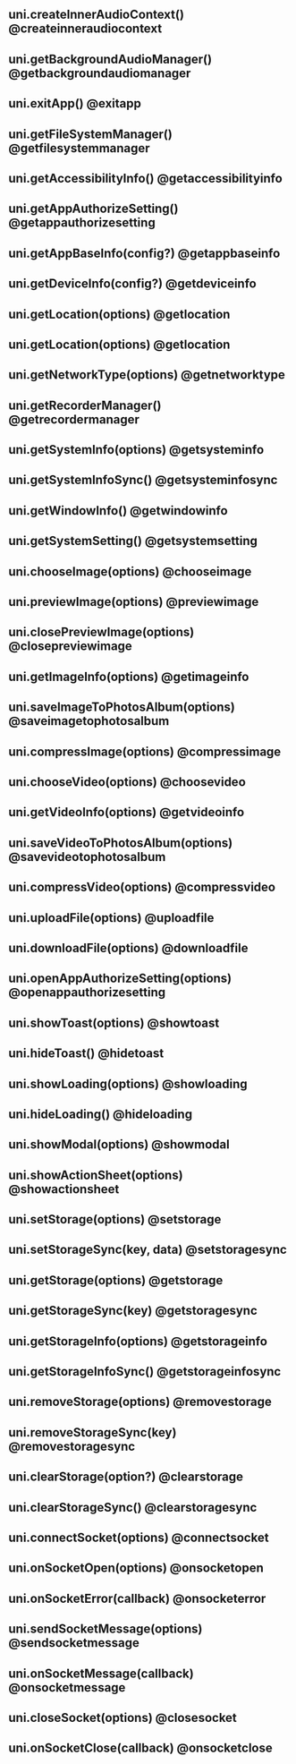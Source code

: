 ## uni.createInnerAudioContext() @createinneraudiocontext

<!-- UTSAPIJSON.createInnerAudioContext.description -->

<!-- UTSAPIJSON.createInnerAudioContext.param -->

<!-- UTSAPIJSON.createInnerAudioContext.returnValue -->

<!-- UTSAPIJSON.createInnerAudioContext.compatibility -->

<!-- UTSAPIJSON.createInnerAudioContext.tutorial -->

## uni.getBackgroundAudioManager() @getbackgroundaudiomanager

<!-- UTSAPIJSON.getBackgroundAudioManager.description -->

<!-- UTSAPIJSON.getBackgroundAudioManager.param -->

<!-- UTSAPIJSON.getBackgroundAudioManager.returnValue -->

<!-- UTSAPIJSON.getBackgroundAudioManager.compatibility -->

<!-- UTSAPIJSON.getBackgroundAudioManager.tutorial -->

## uni.exitApp() @exitapp

<!-- UTSAPIJSON.exitApp.description -->

<!-- UTSAPIJSON.exitApp.param -->

<!-- UTSAPIJSON.exitApp.returnValue -->

<!-- UTSAPIJSON.exitApp.compatibility -->

<!-- UTSAPIJSON.exitApp.tutorial -->

## uni.getFileSystemManager() @getfilesystemmanager

<!-- UTSAPIJSON.getFileSystemManager.description -->

<!-- UTSAPIJSON.getFileSystemManager.param -->

<!-- UTSAPIJSON.getFileSystemManager.returnValue -->

<!-- UTSAPIJSON.getFileSystemManager.compatibility -->

<!-- UTSAPIJSON.getFileSystemManager.tutorial -->

## uni.getAccessibilityInfo() @getaccessibilityinfo

<!-- UTSAPIJSON.getAccessibilityInfo.description -->

<!-- UTSAPIJSON.getAccessibilityInfo.param -->

<!-- UTSAPIJSON.getAccessibilityInfo.returnValue -->

<!-- UTSAPIJSON.getAccessibilityInfo.compatibility -->

<!-- UTSAPIJSON.getAccessibilityInfo.tutorial -->

## uni.getAppAuthorizeSetting() @getappauthorizesetting

<!-- UTSAPIJSON.getAppAuthorizeSetting.description -->

<!-- UTSAPIJSON.getAppAuthorizeSetting.param -->

<!-- UTSAPIJSON.getAppAuthorizeSetting.returnValue -->

<!-- UTSAPIJSON.getAppAuthorizeSetting.compatibility -->

<!-- UTSAPIJSON.getAppAuthorizeSetting.tutorial -->

## uni.getAppBaseInfo(config?) @getappbaseinfo

<!-- UTSAPIJSON.getAppBaseInfo.description -->

<!-- UTSAPIJSON.getAppBaseInfo.param -->

<!-- UTSAPIJSON.getAppBaseInfo.returnValue -->

<!-- UTSAPIJSON.getAppBaseInfo.compatibility -->

<!-- UTSAPIJSON.getAppBaseInfo.tutorial -->

## uni.getDeviceInfo(config?) @getdeviceinfo

<!-- UTSAPIJSON.getDeviceInfo.description -->

<!-- UTSAPIJSON.getDeviceInfo.param -->

<!-- UTSAPIJSON.getDeviceInfo.returnValue -->

<!-- UTSAPIJSON.getDeviceInfo.compatibility -->

<!-- UTSAPIJSON.getDeviceInfo.tutorial -->

## uni.getLocation(options) @getlocation

<!-- UTSAPIJSON.getLocation.description -->

<!-- UTSAPIJSON.getLocation.param -->

<!-- UTSAPIJSON.getLocation.returnValue -->

<!-- UTSAPIJSON.getLocation.compatibility -->

<!-- UTSAPIJSON.getLocation.tutorial -->

## uni.getLocation(options) @getlocation

<!-- UTSAPIJSON.getLocation.description -->

<!-- UTSAPIJSON.getLocation.param -->

<!-- UTSAPIJSON.getLocation.returnValue -->

<!-- UTSAPIJSON.getLocation.compatibility -->

<!-- UTSAPIJSON.getLocation.tutorial -->

## uni.getNetworkType(options) @getnetworktype

<!-- UTSAPIJSON.getNetworkType.description -->

<!-- UTSAPIJSON.getNetworkType.param -->

<!-- UTSAPIJSON.getNetworkType.returnValue -->

<!-- UTSAPIJSON.getNetworkType.compatibility -->

<!-- UTSAPIJSON.getNetworkType.tutorial -->

## uni.getRecorderManager() @getrecordermanager

<!-- UTSAPIJSON.getRecorderManager.description -->

<!-- UTSAPIJSON.getRecorderManager.param -->

<!-- UTSAPIJSON.getRecorderManager.returnValue -->

<!-- UTSAPIJSON.getRecorderManager.compatibility -->

<!-- UTSAPIJSON.getRecorderManager.tutorial -->

## uni.getSystemInfo(options) @getsysteminfo

<!-- UTSAPIJSON.getSystemInfo.description -->

<!-- UTSAPIJSON.getSystemInfo.param -->

<!-- UTSAPIJSON.getSystemInfo.returnValue -->

<!-- UTSAPIJSON.getSystemInfo.compatibility -->

<!-- UTSAPIJSON.getSystemInfo.tutorial -->

## uni.getSystemInfoSync() @getsysteminfosync

<!-- UTSAPIJSON.getSystemInfoSync.description -->

<!-- UTSAPIJSON.getSystemInfoSync.param -->

<!-- UTSAPIJSON.getSystemInfoSync.returnValue -->

<!-- UTSAPIJSON.getSystemInfoSync.compatibility -->

<!-- UTSAPIJSON.getSystemInfoSync.tutorial -->

## uni.getWindowInfo() @getwindowinfo

<!-- UTSAPIJSON.getWindowInfo.description -->

<!-- UTSAPIJSON.getWindowInfo.param -->

<!-- UTSAPIJSON.getWindowInfo.returnValue -->

<!-- UTSAPIJSON.getWindowInfo.compatibility -->

<!-- UTSAPIJSON.getWindowInfo.tutorial -->

## uni.getSystemSetting() @getsystemsetting

<!-- UTSAPIJSON.getSystemSetting.description -->

<!-- UTSAPIJSON.getSystemSetting.param -->

<!-- UTSAPIJSON.getSystemSetting.returnValue -->

<!-- UTSAPIJSON.getSystemSetting.compatibility -->

<!-- UTSAPIJSON.getSystemSetting.tutorial -->

## uni.chooseImage(options) @chooseimage

<!-- UTSAPIJSON.chooseImage.description -->

<!-- UTSAPIJSON.chooseImage.param -->

<!-- UTSAPIJSON.chooseImage.returnValue -->

<!-- UTSAPIJSON.chooseImage.compatibility -->

<!-- UTSAPIJSON.chooseImage.tutorial -->

## uni.previewImage(options) @previewimage

<!-- UTSAPIJSON.previewImage.description -->

<!-- UTSAPIJSON.previewImage.param -->

<!-- UTSAPIJSON.previewImage.returnValue -->

<!-- UTSAPIJSON.previewImage.compatibility -->

<!-- UTSAPIJSON.previewImage.tutorial -->

## uni.closePreviewImage(options) @closepreviewimage

<!-- UTSAPIJSON.closePreviewImage.description -->

<!-- UTSAPIJSON.closePreviewImage.param -->

<!-- UTSAPIJSON.closePreviewImage.returnValue -->

<!-- UTSAPIJSON.closePreviewImage.compatibility -->

<!-- UTSAPIJSON.closePreviewImage.tutorial -->

## uni.getImageInfo(options) @getimageinfo

<!-- UTSAPIJSON.getImageInfo.description -->

<!-- UTSAPIJSON.getImageInfo.param -->

<!-- UTSAPIJSON.getImageInfo.returnValue -->

<!-- UTSAPIJSON.getImageInfo.compatibility -->

<!-- UTSAPIJSON.getImageInfo.tutorial -->

## uni.saveImageToPhotosAlbum(options) @saveimagetophotosalbum

<!-- UTSAPIJSON.saveImageToPhotosAlbum.description -->

<!-- UTSAPIJSON.saveImageToPhotosAlbum.param -->

<!-- UTSAPIJSON.saveImageToPhotosAlbum.returnValue -->

<!-- UTSAPIJSON.saveImageToPhotosAlbum.compatibility -->

<!-- UTSAPIJSON.saveImageToPhotosAlbum.tutorial -->

## uni.compressImage(options) @compressimage

<!-- UTSAPIJSON.compressImage.description -->

<!-- UTSAPIJSON.compressImage.param -->

<!-- UTSAPIJSON.compressImage.returnValue -->

<!-- UTSAPIJSON.compressImage.compatibility -->

<!-- UTSAPIJSON.compressImage.tutorial -->

## uni.chooseVideo(options) @choosevideo

<!-- UTSAPIJSON.chooseVideo.description -->

<!-- UTSAPIJSON.chooseVideo.param -->

<!-- UTSAPIJSON.chooseVideo.returnValue -->

<!-- UTSAPIJSON.chooseVideo.compatibility -->

<!-- UTSAPIJSON.chooseVideo.tutorial -->

## uni.getVideoInfo(options) @getvideoinfo

<!-- UTSAPIJSON.getVideoInfo.description -->

<!-- UTSAPIJSON.getVideoInfo.param -->

<!-- UTSAPIJSON.getVideoInfo.returnValue -->

<!-- UTSAPIJSON.getVideoInfo.compatibility -->

<!-- UTSAPIJSON.getVideoInfo.tutorial -->

## uni.saveVideoToPhotosAlbum(options) @savevideotophotosalbum

<!-- UTSAPIJSON.saveVideoToPhotosAlbum.description -->

<!-- UTSAPIJSON.saveVideoToPhotosAlbum.param -->

<!-- UTSAPIJSON.saveVideoToPhotosAlbum.returnValue -->

<!-- UTSAPIJSON.saveVideoToPhotosAlbum.compatibility -->

<!-- UTSAPIJSON.saveVideoToPhotosAlbum.tutorial -->

## uni.compressVideo(options) @compressvideo

<!-- UTSAPIJSON.compressVideo.description -->

<!-- UTSAPIJSON.compressVideo.param -->

<!-- UTSAPIJSON.compressVideo.returnValue -->

<!-- UTSAPIJSON.compressVideo.compatibility -->

<!-- UTSAPIJSON.compressVideo.tutorial -->

## uni.uploadFile(options) @uploadfile

<!-- UTSAPIJSON.uploadFile.description -->

<!-- UTSAPIJSON.uploadFile.param -->

<!-- UTSAPIJSON.uploadFile.returnValue -->

<!-- UTSAPIJSON.uploadFile.compatibility -->

<!-- UTSAPIJSON.uploadFile.tutorial -->

## uni.downloadFile(options) @downloadfile

<!-- UTSAPIJSON.downloadFile.description -->

<!-- UTSAPIJSON.downloadFile.param -->

<!-- UTSAPIJSON.downloadFile.returnValue -->

<!-- UTSAPIJSON.downloadFile.compatibility -->

<!-- UTSAPIJSON.downloadFile.tutorial -->

## uni.openAppAuthorizeSetting(options) @openappauthorizesetting

<!-- UTSAPIJSON.openAppAuthorizeSetting.description -->

<!-- UTSAPIJSON.openAppAuthorizeSetting.param -->

<!-- UTSAPIJSON.openAppAuthorizeSetting.returnValue -->

<!-- UTSAPIJSON.openAppAuthorizeSetting.compatibility -->

<!-- UTSAPIJSON.openAppAuthorizeSetting.tutorial -->

## uni.showToast(options) @showtoast

<!-- UTSAPIJSON.showToast.description -->

<!-- UTSAPIJSON.showToast.param -->

<!-- UTSAPIJSON.showToast.returnValue -->

<!-- UTSAPIJSON.showToast.compatibility -->

<!-- UTSAPIJSON.showToast.tutorial -->

## uni.hideToast() @hidetoast

<!-- UTSAPIJSON.hideToast.description -->

<!-- UTSAPIJSON.hideToast.param -->

<!-- UTSAPIJSON.hideToast.returnValue -->

<!-- UTSAPIJSON.hideToast.compatibility -->

<!-- UTSAPIJSON.hideToast.tutorial -->

## uni.showLoading(options) @showloading

<!-- UTSAPIJSON.showLoading.description -->

<!-- UTSAPIJSON.showLoading.param -->

<!-- UTSAPIJSON.showLoading.returnValue -->

<!-- UTSAPIJSON.showLoading.compatibility -->

<!-- UTSAPIJSON.showLoading.tutorial -->

## uni.hideLoading() @hideloading

<!-- UTSAPIJSON.hideLoading.description -->

<!-- UTSAPIJSON.hideLoading.param -->

<!-- UTSAPIJSON.hideLoading.returnValue -->

<!-- UTSAPIJSON.hideLoading.compatibility -->

<!-- UTSAPIJSON.hideLoading.tutorial -->

## uni.showModal(options) @showmodal

<!-- UTSAPIJSON.showModal.description -->

<!-- UTSAPIJSON.showModal.param -->

<!-- UTSAPIJSON.showModal.returnValue -->

<!-- UTSAPIJSON.showModal.compatibility -->

<!-- UTSAPIJSON.showModal.tutorial -->

## uni.showActionSheet(options) @showactionsheet

<!-- UTSAPIJSON.showActionSheet.description -->

<!-- UTSAPIJSON.showActionSheet.param -->

<!-- UTSAPIJSON.showActionSheet.returnValue -->

<!-- UTSAPIJSON.showActionSheet.compatibility -->

<!-- UTSAPIJSON.showActionSheet.tutorial -->

## uni.setStorage(options) @setstorage

<!-- UTSAPIJSON.setStorage.description -->

<!-- UTSAPIJSON.setStorage.param -->

<!-- UTSAPIJSON.setStorage.returnValue -->

<!-- UTSAPIJSON.setStorage.compatibility -->

<!-- UTSAPIJSON.setStorage.tutorial -->

## uni.setStorageSync(key, data) @setstoragesync

<!-- UTSAPIJSON.setStorageSync.description -->

<!-- UTSAPIJSON.setStorageSync.param -->

<!-- UTSAPIJSON.setStorageSync.returnValue -->

<!-- UTSAPIJSON.setStorageSync.compatibility -->

<!-- UTSAPIJSON.setStorageSync.tutorial -->

## uni.getStorage(options) @getstorage

<!-- UTSAPIJSON.getStorage.description -->

<!-- UTSAPIJSON.getStorage.param -->

<!-- UTSAPIJSON.getStorage.returnValue -->

<!-- UTSAPIJSON.getStorage.compatibility -->

<!-- UTSAPIJSON.getStorage.tutorial -->

## uni.getStorageSync(key) @getstoragesync

<!-- UTSAPIJSON.getStorageSync.description -->

<!-- UTSAPIJSON.getStorageSync.param -->

<!-- UTSAPIJSON.getStorageSync.returnValue -->

<!-- UTSAPIJSON.getStorageSync.compatibility -->

<!-- UTSAPIJSON.getStorageSync.tutorial -->

## uni.getStorageInfo(options) @getstorageinfo

<!-- UTSAPIJSON.getStorageInfo.description -->

<!-- UTSAPIJSON.getStorageInfo.param -->

<!-- UTSAPIJSON.getStorageInfo.returnValue -->

<!-- UTSAPIJSON.getStorageInfo.compatibility -->

<!-- UTSAPIJSON.getStorageInfo.tutorial -->

## uni.getStorageInfoSync() @getstorageinfosync

<!-- UTSAPIJSON.getStorageInfoSync.description -->

<!-- UTSAPIJSON.getStorageInfoSync.param -->

<!-- UTSAPIJSON.getStorageInfoSync.returnValue -->

<!-- UTSAPIJSON.getStorageInfoSync.compatibility -->

<!-- UTSAPIJSON.getStorageInfoSync.tutorial -->

## uni.removeStorage(options) @removestorage

<!-- UTSAPIJSON.removeStorage.description -->

<!-- UTSAPIJSON.removeStorage.param -->

<!-- UTSAPIJSON.removeStorage.returnValue -->

<!-- UTSAPIJSON.removeStorage.compatibility -->

<!-- UTSAPIJSON.removeStorage.tutorial -->

## uni.removeStorageSync(key) @removestoragesync

<!-- UTSAPIJSON.removeStorageSync.description -->

<!-- UTSAPIJSON.removeStorageSync.param -->

<!-- UTSAPIJSON.removeStorageSync.returnValue -->

<!-- UTSAPIJSON.removeStorageSync.compatibility -->

<!-- UTSAPIJSON.removeStorageSync.tutorial -->

## uni.clearStorage(option?) @clearstorage

<!-- UTSAPIJSON.clearStorage.description -->

<!-- UTSAPIJSON.clearStorage.param -->

<!-- UTSAPIJSON.clearStorage.returnValue -->

<!-- UTSAPIJSON.clearStorage.compatibility -->

<!-- UTSAPIJSON.clearStorage.tutorial -->

## uni.clearStorageSync() @clearstoragesync

<!-- UTSAPIJSON.clearStorageSync.description -->

<!-- UTSAPIJSON.clearStorageSync.param -->

<!-- UTSAPIJSON.clearStorageSync.returnValue -->

<!-- UTSAPIJSON.clearStorageSync.compatibility -->

<!-- UTSAPIJSON.clearStorageSync.tutorial -->

## uni.connectSocket(options) @connectsocket

<!-- UTSAPIJSON.connectSocket.description -->

<!-- UTSAPIJSON.connectSocket.param -->

<!-- UTSAPIJSON.connectSocket.returnValue -->

<!-- UTSAPIJSON.connectSocket.compatibility -->

<!-- UTSAPIJSON.connectSocket.tutorial -->

## uni.onSocketOpen(options) @onsocketopen

<!-- UTSAPIJSON.onSocketOpen.description -->

<!-- UTSAPIJSON.onSocketOpen.param -->

<!-- UTSAPIJSON.onSocketOpen.returnValue -->

<!-- UTSAPIJSON.onSocketOpen.compatibility -->

<!-- UTSAPIJSON.onSocketOpen.tutorial -->

## uni.onSocketError(callback) @onsocketerror

<!-- UTSAPIJSON.onSocketError.description -->

<!-- UTSAPIJSON.onSocketError.param -->

<!-- UTSAPIJSON.onSocketError.returnValue -->

<!-- UTSAPIJSON.onSocketError.compatibility -->

<!-- UTSAPIJSON.onSocketError.tutorial -->

## uni.sendSocketMessage(options) @sendsocketmessage

<!-- UTSAPIJSON.sendSocketMessage.description -->

<!-- UTSAPIJSON.sendSocketMessage.param -->

<!-- UTSAPIJSON.sendSocketMessage.returnValue -->

<!-- UTSAPIJSON.sendSocketMessage.compatibility -->

<!-- UTSAPIJSON.sendSocketMessage.tutorial -->

## uni.onSocketMessage(callback) @onsocketmessage

<!-- UTSAPIJSON.onSocketMessage.description -->

<!-- UTSAPIJSON.onSocketMessage.param -->

<!-- UTSAPIJSON.onSocketMessage.returnValue -->

<!-- UTSAPIJSON.onSocketMessage.compatibility -->

<!-- UTSAPIJSON.onSocketMessage.tutorial -->

## uni.closeSocket(options) @closesocket

<!-- UTSAPIJSON.closeSocket.description -->

<!-- UTSAPIJSON.closeSocket.param -->

<!-- UTSAPIJSON.closeSocket.returnValue -->

<!-- UTSAPIJSON.closeSocket.compatibility -->

<!-- UTSAPIJSON.closeSocket.tutorial -->

## uni.onSocketClose(callback) @onsocketclose

<!-- UTSAPIJSON.onSocketClose.description -->

<!-- UTSAPIJSON.onSocketClose.param -->

<!-- UTSAPIJSON.onSocketClose.returnValue -->

<!-- UTSAPIJSON.onSocketClose.compatibility -->

<!-- UTSAPIJSON.onSocketClose.tutorial -->

<!-- UTSAPIJSON.general_type.name -->

<!-- UTSAPIJSON.general_type.param -->